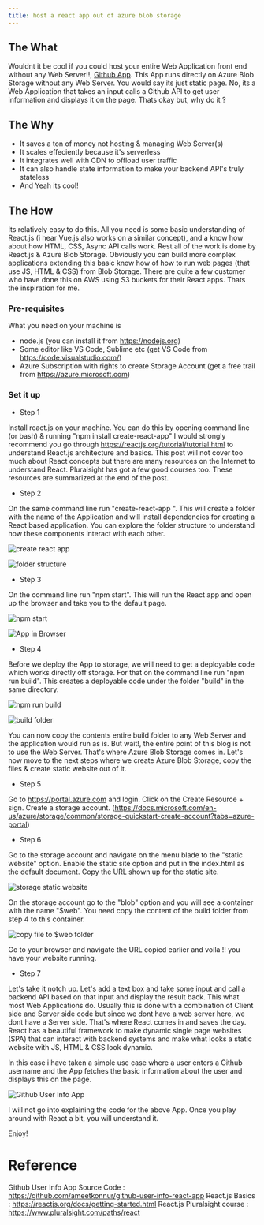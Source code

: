 ```yaml
---
title: host a react app out of azure blob storage
---
```


## The What

Wouldnt it be cool if you could host your entire Web Application front end without any Web Server!!, [Github App](https://yogimonkey.z29.web.core.windows.net/). This App runs directly on Azure Blob Storage without any Web Server. You would say its just static page. No, its a Web Application that takes an input calls a Github API to get user information and displays it on the page. Thats okay but, why do it ?

## The Why

- It saves a ton of money not hosting & managing Web Server(s)
- It scales effeciently because it's serverless
- It integrates well with CDN to offload user traffic
- It can also handle state information to make your backend API's truly stateless
- And Yeah its cool!


## The How

Its relatively easy to do this. All you need is some basic understanding of React.js (i hear Vue.js also works on a similar concept), and a know how about how HTML, CSS, Async API calls work. Rest all of the work is done by React.js & Azure Blob Storage. Obviously you can build more complex applications extending this basic know how of how to run web pages (that use JS, HTML & CSS) from Blob Storage. There are quite a few customer who have done this on AWS using S3 buckets for their React apps. Thats the inspiration for me. 

### Pre-requisites

What you need on your machine is
- node.js (you can install it from https://nodejs.org)
- Some editor like VS Code, Sublime etc (get VS Code from https://code.visualstudio.com/)
- Azure Subscription with rights to create Storage Account (get a free trail from https://azure.microsoft.com)

### Set it up

- Step 1

Install react.js on your machine. You can do this by opening command line (or bash) & running "npm install create-react-app"
I would strongly recommend you go through https://reactjs.org/tutorial/tutorial.html to understand React.js architecture and basics. This post will not cover too much about React concepts but there are many resources on the Internet to understand React. Pluralsight has got a few good courses too. These resources are summarized at the end of the post.

- Step 2

On the same command line run "create-react-app <myappname>". This will create a folder with the name of the Application and will install dependencies for creating a React based application. You can explore the folder structure to understand how these components interact with each other.

![create react app](https://github.com/ameetkonnur/blogs/raw/master/img/react-1.gif)

![folder structure](https://github.com/ameetkonnur/blogs/raw/master/img/react-2.gif)

- Step 3

On the command line run "npm start". This will run the React app and open up the browser and take you to the default page.

![npm start](https://github.com/ameetkonnur/blogs/raw/master/img/react-3.gif)

![App in Browser](https://github.com/ameetkonnur/blogs/raw/master/img/react-4.gif)

- Step 4

Before we deploy the App to storage, we will need to get a deployable code which works directly off storage. For that on the command line run "npm run build". This creates a deployable code under the folder "build" in the same directory.

![npm run build](https://github.com/ameetkonnur/blogs/raw/master/img/react-5.gif)

![build folder](https://github.com/ameetkonnur/blogs/raw/master/img/react-6.gif)

You can now copy the contents entire build folder to any Web Server and the application would run as is. But wait!, the entire point of this blog is not to use the Web Server. That's where Azure Blob Storage comes in. Let's now move to the next steps where we create Azure Blob Storage, copy the files & create static website out of it.

- Step 5

Go to https://portal.azure.com and login. Click on the Create Resource + sign. Create a storage account. (https://docs.microsoft.com/en-us/azure/storage/common/storage-quickstart-create-account?tabs=azure-portal)

- Step 6

Go to the storage account and navigate on the menu blade to the "static website" option.
Enable the static site option and put in the index.html as the default document. Copy the URL shown up for the static site.

![storage static website](https://github.com/ameetkonnur/blogs/raw/master/img/react-7.gif)

On the storage account go to the "blob" option and you will see a container with the name "$web". You need copy the content of the build folder from step 4 to this container.

![copy file to $web folder](https://github.com/ameetkonnur/blogs/raw/master/img/react-8.gif)

Go to your browser and navigate the URL copied earlier and voila !! you have your website running.

- Step 7

Let's take it notch up. Let's add a text box and take some input and call a backend API based on that input and display the result back. This what most Web Applications do. Usually this is done with a combination of Client side and Server side code but since we dont have a web server here, we dont have a Server side. That's where React comes in and saves the day. React has a beautiful framework to make dynamic single page websites (SPA) that can interact with backend systems and make what looks a static website with JS, HTML & CSS look dynamic.

In this case i have taken a simple use case where a user enters a Github username and the App fetches the basic information about the user and displays this on the page.

![Github User Info App](https://github.com/ameetkonnur/blogs/raw/master/img/react-9.gif)

I will not go into explaining the code for the above App. Once you play around with React a bit, you will understand it.

Enjoy!

# Reference

Github User Info App Source Code : https://github.com/ameetkonnur/github-user-info-react-app
React.js Basics : https://reactjs.org/docs/getting-started.html
React.js Pluralsight course : https://www.pluralsight.com/paths/react






